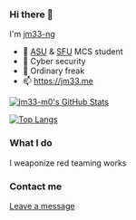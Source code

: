 ### Hi there 👋

I'm [jm33-ng](https://jm33.me/pages/jm33-ngs-cv.html)

* 🏫 [ASU](https://www.asu.edu/) & [SFU](https://www.sfu.ca/) MCS student
* 🔭 Cyber security
* 🌱 Ordinary freak
* 📫 https://jm33.me

[![jm33-m0's GitHub Stats](https://github-readme-stats.vercel.app/api?username=jm33-m0&show_icons=true&hide_title=false)](https://github.com/jm33-m0)

[![Top Langs](https://github-readme-stats.vercel.app/api/top-langs/?username=jm33-m0&hide=javascript,groff,tex,html&layout=compact)](https://github.com/search?q=user%3Ajm33-m0&type=Repositories)

### What I do

I weaponize red teaming works

### Contact me

[Leave a message](https://jm33.me/pages/got-something-to-say.html)

